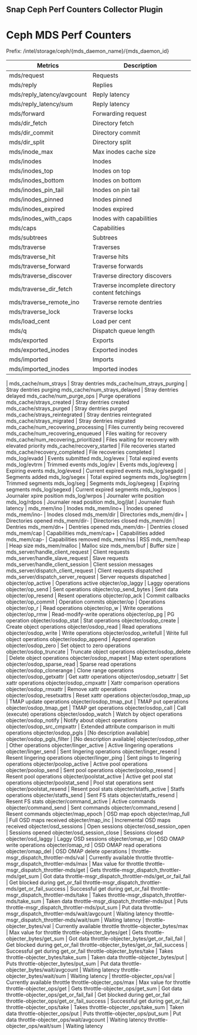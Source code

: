 <!--
http://www.apache.org/licenses/LICENSE-2.0.txt


Copyright 2015 Intel Corporation

Licensed under the Apache License, Version 2.0 (the "License");
you may not use this file except in compliance with the License.
You may obtain a copy of the License at

    http://www.apache.org/licenses/LICENSE-2.0

Unless required by applicable law or agreed to in writing, software
distributed under the License is distributed on an "AS IS" BASIS,
WITHOUT WARRANTIES OR CONDITIONS OF ANY KIND, either express or implied.
See the License for the specific language governing permissions and
limitations under the License.
-->

## Snap Ceph Perf Counters Collector Plugin


# Ceph MDS Perf Counters

Prefix: /intel/storage/ceph/{mds_daemon_name}/{mds_daemon_id}

Metrics | Description
------------ | -------------
mds/request | Requests
mds/reply | Replies
mds/reply_latency/avgcount | Reply latency
mds/reply_latency/sum | Reply latency
mds/forward | Forwarding request
mds/dir_fetch | Directory fetch
mds/dir_commit | Directory commit
mds/dir_split | Directory split
mds/inode_max | Max inodes cache size
mds/inodes | Inodes
mds/inodes_top | Inodes on top
mds/inodes_bottom | Inodes on bottom
mds/inodes_pin_tail | Inodes on pin tail
mds/inodes_pinned | Inodes pinned
mds/inodes_expired | Inodes expired
mds/inodes_with_caps | Inodes with capabilities
mds/caps | Capabilities
mds/subtrees | Subtrees
mds/traverse | Traverses
mds/traverse_hit | Traverse hits
mds/traverse_forward | Traverse forwards
mds/traverse_discover | Traverse directory discovers
mds/traverse_dir_fetch | Traverse incomplete directory content fetchings
mds/traverse_remote_ino | Traverse remote dentries
mds/traverse_lock | Traverse locks
mds/load_cent | Load per cent
mds/q | Dispatch queue length
mds/exported | Exports
mds/exported_inodes | Exported inodes
mds/imported | Imports
mds/imported_inodes | Imported inodes
 |
mds_cache/num_strays | Stray dentries
mds_cache/num_strays_purging | Stray dentries purging
mds_cache/num_strays_delayed | Stray dentries delayed
mds_cache/num_purge_ops | Purge operations
mds_cache/strays_created | Stray dentries created
mds_cache/strays_purged | Stray dentries purged
mds_cache/strays_reintegrated | Stray dentries reintegrated
mds_cache/strays_migrated | Stray dentries migrated
mds_cache/num_recovering_processing | Files currently being recovered
mds_cache/num_recovering_enqueued | Files waiting for recovery
mds_cache/num_recovering_prioritized | Files waiting for recovery with elevated priority
mds_cache/recovery_started | File recoveries started
mds_cache/recovery_completed | File recoveries completed
 |
mds_log/evadd | Events submitted
mds_log/evex | Total expired events
mds_log/evtrm | Trimmed events
mds_log/ev | Events
mds_log/evexg | Expiring events
mds_log/evexd | Current expired events
mds_log/segadd | Segments added
mds_log/segex | Total expired segments
mds_log/segtrm | Trimmed segments
mds_log/seg | Segments
mds_log/segexg | Expiring segments
mds_log/segexd | Current expired segments
mds_log/expos | Journaler xpire position
mds_log/wrpos | Journaler  write position
mds_log/rdpos | Journaler  read position
mds_log/jlat | Journaler flush latency
 |
mds_mem/ino | Inodes
mds_mem/ino+ | Inodes opened
mds_mem/ino- | Inodes closed
mds_mem/dir | Directories
mds_mem/dir+ | Directories opened
mds_mem/dir- | Directories closed
mds_mem/dn | Dentries
mds_mem/dn+ | Dentries opened
mds_mem/dn- | Dentries closed
mds_mem/cap | Capabilities
mds_mem/cap+ | Capabilities added
mds_mem/cap- | Capabilities removed
mds_mem/rss | RSS
mds_mem/heap | Heap size
mds_mem/malloc | Malloc size
mds_mem/buf | Buffer size
 |
mds_server/handle_client_request | Client requests
mds_server/handle_slave_request | Slave requests
mds_server/handle_client_session | Client session messages
mds_server/dispatch_client_request | Client requests dispatched
mds_server/dispatch_server_request | Server requests dispatched
 |
objecter/op_active | Operations active
objecter/op_laggy | Laggy operations
objecter/op_send | Sent operations
objecter/op_send_bytes | Sent data
objecter/op_resend | Resent operations
objecter/op_ack | Commit callbacks
objecter/op_commit | Operation commits
objecter/op | Operations
objecter/op_r | Read operations
objecter/op_w | Write operations
objecter/op_rmw | Read-modify-write operations
objecter/op_pg | PG operation
objecter/osdop_stat | Stat operations
objecter/osdop_create | Create object operations
objecter/osdop_read | Read operations
objecter/osdop_write | Write operations
objecter/osdop_writefull | Write full object operations
objecter/osdop_append | Append operation
objecter/osdop_zero | Set object to zero operations
objecter/osdop_truncate | Truncate object operations
objecter/osdop_delete | Delete object operations
objecter/osdop_mapext | Map extent operations
objecter/osdop_sparse_read | Sparse read operations
objecter/osdop_clonerange | Clone range operations
objecter/osdop_getxattr | Get xattr operations
objecter/osdop_setxattr | Set xattr operations
objecter/osdop_cmpxattr | Xattr comparison operations
objecter/osdop_rmxattr | Remove xattr operations
objecter/osdop_resetxattrs | Reset xattr operations
objecter/osdop_tmap_up | TMAP update operations
objecter/osdop_tmap_put | TMAP put operations
objecter/osdop_tmap_get | TMAP get operations
objecter/osdop_call | Call (execute) operations
objecter/osdop_watch | Watch by object operations
objecter/osdop_notify | Notify about object operations
objecter/osdop_src_cmpxattr | Extended attribute comparison in multi operations
objecter/osdop_pgls | [No description available]
objecter/osdop_pgls_filter | [No description available]
objecter/osdop_other | Other operations
objecter/linger_active | Active lingering operations
objecter/linger_send | Sent lingering operations
objecter/linger_resend | Resent lingering operations
objecter/linger_ping | Sent pings to lingering operations
objecter/poolop_active | Active pool operations
objecter/poolop_send | Sent pool operations
objecter/poolop_resend | Resent pool operations
objecter/poolstat_active | Active get pool stat operations
objecter/poolstat_send | Pool stat operations sent
objecter/poolstat_resend | Resent pool stats
objecter/statfs_active | Statfs operations
objecter/statfs_send | Sent FS stats
objecter/statfs_resend | Resent FS stats
objecter/command_active | Active commands
objecter/command_send | Sent commands
objecter/command_resend | Resent commands
objecter/map_epoch | OSD map epoch
objecter/map_full | Full OSD maps received
objecter/map_inc | Incremental OSD maps received
objecter/osd_sessions | Open sessions
objecter/osd_session_open | Sessions opened
objecter/osd_session_close | Sessions closed
objecter/osd_laggy | Laggy OSD sessions
objecter/omap_wr | OSD OMAP write operations
objecter/omap_rd | OSD OMAP read operations
objecter/omap_del | OSD OMAP delete operations
 |
throttle-msgr_dispatch_throttler-mds/val | Currently available throttle
throttle-msgr_dispatch_throttler-mds/max | Max value for throttle
throttle-msgr_dispatch_throttler-mds/get | Gets
throttle-msgr_dispatch_throttler-mds/get_sum | Got data
throttle-msgr_dispatch_throttler-mds/get_or_fail_fail | Get blocked during get_or_fail
throttle-msgr_dispatch_throttler-mds/get_or_fail_success | Successful get during get_or_fail
throttle-msgr_dispatch_throttler-mds/take | Takes
throttle-msgr_dispatch_throttler-mds/take_sum | Taken data
throttle-msgr_dispatch_throttler-mds/put | Puts
throttle-msgr_dispatch_throttler-mds/put_sum | Put data
throttle-msgr_dispatch_throttler-mds/wait/avgcount | Waiting latency
throttle-msgr_dispatch_throttler-mds/wait/sum | Waiting latency
 |
throttle-objecter_bytes/val | Currently available throttle
throttle-objecter_bytes/max | Max value for throttle
throttle-objecter_bytes/get | Gets
throttle-objecter_bytes/get_sum | Got data
throttle-objecter_bytes/get_or_fail_fail | Get blocked during get_or_fail
throttle-objecter_bytes/get_or_fail_success | Successful get during get_or_fail
throttle-objecter_bytes/take | Takes
throttle-objecter_bytes/take_sum | Taken data
throttle-objecter_bytes/put | Puts
throttle-objecter_bytes/put_sum | Put data
throttle-objecter_bytes/wait/avgcount | Waiting latency
throttle-objecter_bytes/wait/sum | Waiting latency
 |
throttle-objecter_ops/val | Currently available throttle
throttle-objecter_ops/max | Max value for throttle
throttle-objecter_ops/get | Gets
throttle-objecter_ops/get_sum | Got data
throttle-objecter_ops/get_or_fail_fail | Get blocked during get_or_fail
throttle-objecter_ops/get_or_fail_success | Successful get during get_or_fail
throttle-objecter_ops/take | Takes
throttle-objecter_ops/take_sum | Taken data
throttle-objecter_ops/put | Puts
throttle-objecter_ops/put_sum | Put data
throttle-objecter_ops/wait/avgcount | Waiting latency
throttle-objecter_ops/wait/sum | Waiting latency
